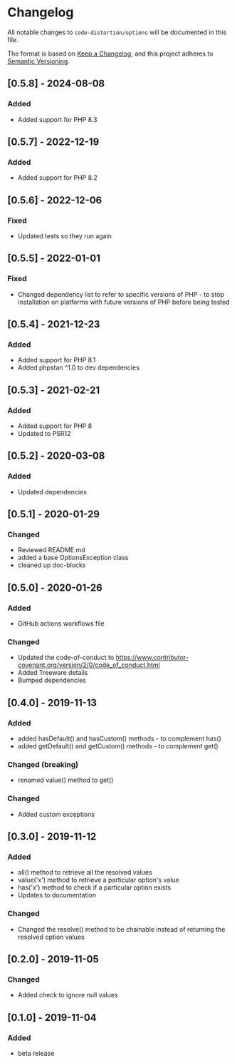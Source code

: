 # Changelog

All notable changes to `code-distortion/options` will be documented in this file.

The format is based on [Keep a Changelog](https://keepachangelog.com/en/1.0.0/), and this project adheres to [Semantic Versioning](https://semver.org/spec/v2.0.0.html).



## [0.5.8] - 2024-08-08

### Added
- Added support for PHP 8.3



## [0.5.7] - 2022-12-19

### Added
- Added support for PHP 8.2



## [0.5.6] - 2022-12-06

### Fixed
- Updated tests so they run again



## [0.5.5] - 2022-01-01

### Fixed
- Changed dependency list to refer to specific versions of PHP - to stop installation on platforms with future versions of PHP before being tested



## [0.5.4] - 2021-12-23

### Added
- Added support for PHP 8.1
- Added phpstan ^1.0 to dev dependencies



## [0.5.3] - 2021-02-21

### Added
- Added support for PHP 8
- Updated to PSR12



## [0.5.2] - 2020-03-08

### Added
- Updated dependencies



## [0.5.1] - 2020-01-29

### Changed
- Reviewed README.md
- added a base OptionsException class
- cleaned up doc-blocks



## [0.5.0] - 2020-01-26

### Added
- GitHub actions workflows file

### Changed
- Updated the code-of-conduct to https://www.contributor-covenant.org/version/2/0/code_of_conduct.html
- Added Treeware details
- Bumped dependencies



## [0.4.0] - 2019-11-13

### Added
- added hasDefault() and hasCustom() methods - to complement has()
- added getDefault() and getCustom() methods - to complement get()

### Changed (breaking)
- renamed value() method to get()

### Changed
- Added custom exceptions



## [0.3.0] - 2019-11-12

### Added
- all() method to retrieve all the resolved values
- value('x') method to retrieve a particular option's value
- has('x') method to check if a particular option exists
- Updates to documentation

### Changed
- Changed the resolve() method to be chainable instead of returning the resolved option values



## [0.2.0] - 2019-11-05

### Changed
- Added check to ignore null values



## [0.1.0] - 2019-11-04

### Added
- beta release
